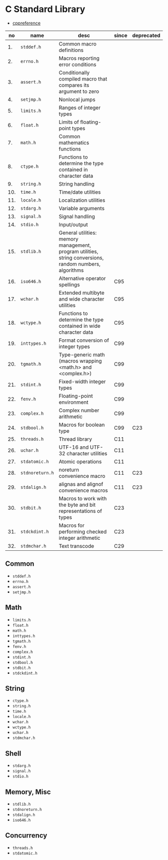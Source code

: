 # C Standard Library

- [cppreference](https://en.cppreference.com/w/c/header.html)

| no  | name            | desc                                                                                                    | since | deprecated |
| --- | --------------- | ------------------------------------------------------------------------------------------------------- | ----- | ---------- |
| 1.  | `stddef.h`      | Common macro definitions                                                                                |       |            |
| 2.  | `errno.h`       | Macros reporting error conditions                                                                       |       |            |
| 3.  | `assert.h`      | Conditionally compiled macro that compares its argument to zero                                         |       |            |
| 4.  | `setjmp.h`      | Nonlocal jumps                                                                                          |       |            |
| 5.  | `limits.h`      | Ranges of integer types                                                                                 |       |            |
| 6.  | `float.h`       | Limits of floating-point types                                                                          |       |            |
| 7.  | `math.h`        | Common mathematics functions                                                                            |       |            |
| 8.  | `ctype.h`       | Functions to determine the type contained in character data                                             |       |            |
| 9.  | `string.h`      | String handling                                                                                         |       |            |
| 10. | `time.h`        | Time/date utilities                                                                                     |       |            |
| 11. | `locale.h`      | Localization utilities                                                                                  |       |            |
| 12. | `stdarg.h`      | Variable arguments                                                                                      |       |            |
| 13. | `signal.h`      | Signal handling                                                                                         |       |            |
| 14. | `stdio.h`       | Input/output                                                                                            |       |            |
| 15. | `stdlib.h`      | General utilities: memory management, program utilities, string conversions, random numbers, algorithms |       |            |
| 16. | `iso646.h`      | Alternative operator spellings                                                                          | C95   |            |
| 17. | `wchar.h`       | Extended multibyte and wide character utilities                                                         | C95   |            |
| 18. | `wctype.h`      | Functions to determine the type contained in wide character data                                        | C95   |            |
| 19. | `inttypes.h`    | Format conversion of integer types                                                                      | C99   |            |
| 20. | `tgmath.h`      | Type-generic math (macros wrapping <math.h> and <complex.h>)                                            | C99   |            |
| 21. | `stdint.h`      | Fixed-width integer types                                                                               | C99   |            |
| 22. | `fenv.h`        | Floating-point environment                                                                              | C99   |            |
| 23. | `complex.h`     | Complex number arithmetic                                                                               | C99   |            |
| 24. | `stdbool.h`     | Macros for boolean type                                                                                 | C99   | C23        |
| 25. | `threads.h`     | Thread library                                                                                          | C11   |            |
| 26. | `uchar.h`       | UTF-16 and UTF-32 character utilities                                                                   | C11   |            |
| 27. | `stdatomic.h`   | Atomic operations                                                                                       | C11   |            |
| 28. | `stdnoreturn.h` | noreturn convenience macro                                                                              | C11   | C23        |
| 29. | `stdalign.h`    | alignas and alignof convenience macros                                                                  | C11   | C23        |
| 30. | `stdbit.h`      | Macros to work with the byte and bit representations of types                                           | C23   |            |
| 31. | `stdckdint.h`   | Macros for performing checked integer arithmetic                                                        | C23   |            |
| 32. | `stdmchar.h`    | Text transcode                                                                                          | C29   |            |

## Common

- `stddef.h`
- `errno.h`
- `assert.h`
- `setjmp.h`

## Math

- `limits.h`
- `float.h`
- `math.h`
- `inttypes.h`
- `tgmath.h`
- `fenv.h`
- `complex.h`
- `stdint.h`
- `stdbool.h`
- `stdbit.h`
- `stdckdint.h`

## String

- `ctype.h`
- `string.h`
- `time.h`
- `locale.h`
- `wchar.h`
- `wctype.h`
- `uchar.h`
- `stdmchar.h`

## Shell

- `stdarg.h`
- `signal.h`
- `stdio.h`

## Memory, Misc

- `stdlib.h`
- `stdnoreturn.h`
- `stdalign.h`
- `iso646.h`

## Concurrency

- `threads.h`
- `stdatomic.h`

